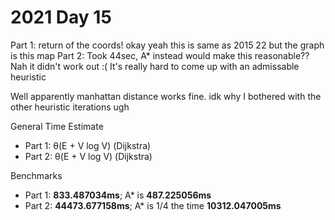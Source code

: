 # 2021 Day 15

Part 1: return of the coords! okay yeah this is same as 2015 22 but the graph is this map
Part 2: Took 44sec, A* instead would make this reasonable?? Nah it didn't work out :(
It's really hard to come up with an admissable heuristic

Well apparently manhattan distance works fine. idk why I bothered with the other heuristic iterations ugh


General Time Estimate
- Part 1: θ(E + V log V) (Dijkstra) 
- Part 2: θ(E + V log V) (Dijkstra) 

Benchmarks
- Part 1: **833.487034ms**; A* is **487.225056ms**
- Part 2: **44473.677158ms**; A* is 1/4 the time **10312.047005ms**



